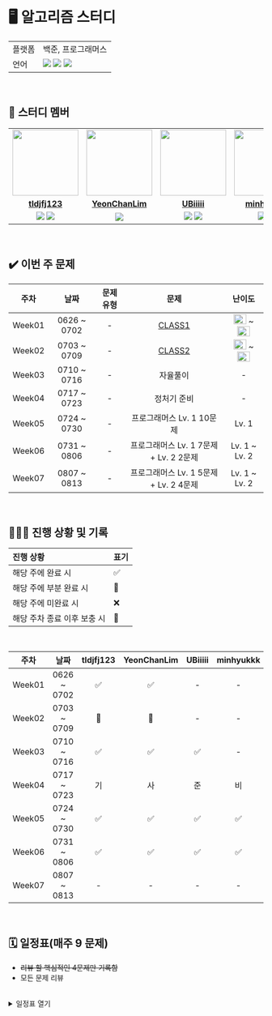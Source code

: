 # 🖥 알고리즘 스터디

<table>
    <td>플랫폼</td>
    <td>백준, 프로그래머스</td>
  </tr>
  <tr>
    <td>언어</td>
    <td><img src="https://img.shields.io/badge/java-007396?style=for-the-badge&logo=java&logoColor=white"> 
        <img src="https://img.shields.io/badge/python-3776AB?style=for-the-badge&logo=python&logoColor=white">
        <img src="https://img.shields.io/badge/javascript-F7DF1E?style=for-the-badge&logo=javascript&logoColor=black">  
    </td>
  </tr>
</table>

<br/>

## 🤖 스터디 멤버

<table>
 <tr>
    <td align="center"><a href="https://github.com/tldjfj123"><img src="https://avatars.githubusercontent.com/tldjfj123" width="130px;" alt=""></a></td>
    <td align="center"><a href="https://github.com/YeonChanLim"><img src="https://avatars.githubusercontent.com/YeonChanLim" width="130px;" alt=""></a></td>
    <td align="center"><a href="https://github.com/UBiiiii"><img src="https://avatars.githubusercontent.com/UBiiiii" width="130px;" alt=""></a></td>
    <td align="center"><a href="https://github.com/minhyukkk"><img src="https://avatars.githubusercontent.com/minhyukkk" width="130px;" alt=""></a></td>
  </tr>
  <tr>
    <td align="center"><a href="https://github.com/tldjfj123"><b>tldjfj123</b></a></td>
    <td align="center"><a href="https://github.com/YeonChanLim"><b>YeonChanLim</b></a></td>
    <td align="center"><a href="https://github.com/UBiiiii"><b>UBiiiii</b></a></td>
    <td align="center"><a href="https://github.com/minhyukkk"><b>minhyukkk</b></a></td>
  </tr>
  
  <tr> 
    <td align="center">
    <img src="https://img.shields.io/badge/Python-3776AB?style=for-the-badge&logo=python&logoColor=white">
    <img src="https://img.shields.io/badge/Java-007396?style=for-the-badge&logo=java&logoColor=white">
    </td>
    <td align="center">
    <img src="https://img.shields.io/badge/Java-007396?style=for-the-badge&logo=java&logoColor=white"></td>
    <td align="center">
    <img src="https://img.shields.io/badge/javascript-F7DF1E?style=for-the-badge&logo=javascript&logoColor=black">
    <img src="https://img.shields.io/badge/Java-007396?style=for-the-badge&logo=java&logoColor=white">
     </td>
    <td align="center">
    <img src="https://img.shields.io/badge/Python-3776AB?style=for-the-badge&logo=python&logoColor=white">
    <img src="https://img.shields.io/badge/Java-007396?style=for-the-badge&logo=java&logoColor=white">
    </td>

</table>

<br/>

## ✔️ 이번 주 문제

| 주차 | 날짜 | 문제 유형 | 문제 | 난이도 |
|:---:|:---:|:---:|:---:|:---:|
|Week01|0626 ~ 0702| - | [CLASS1](https://solved.ac/class?class=1) | <img height="20px" width="25px" src="https://static.solved.ac/tier_small/sprout.svg"/> ~ <img height="20px" width="25px" src="https://static.solved.ac/tier_small/5.svg"/> |
|Week02|0703 ~ 0709| - | [CLASS2](https://solved.ac/class?class=2) | <img height="20px" width="25px" src="https://static.solved.ac/tier_small/3.svg"/> ~ <img height="20px" width="25px" src="https://static.solved.ac/tier_small/9.svg"/> |
|Week03|0710 ~ 0716| - | 자율풀이 | -  |
|Week04|0717 ~ 0723| - | 정처기 준비 | - |
|Week05|0724 ~ 0730| - | 프로그래머스 Lv. 1 10문제 | Lv. 1 |
|Week06|0731 ~ 0806| - | 프로그래머스 Lv. 1 7문제 +  Lv. 2 2문제 | Lv. 1 ~ Lv. 2  |
|Week07|0807 ~ 0813| - | 프로그래머스 Lv. 1 5문제 +  Lv. 2 4문제 | Lv. 1 ~ Lv. 2  |


<!--
| week_ | 06-26 ~ 07-02 | Backtracking | <p align=left> 1️⃣ [N과 M (1)](https://www.acmicpc.net/problem/15649) <br> 2️⃣ [N과 M (9)](https://www.acmicpc.net/problem/15663) <br> 3️⃣ [넴모넴모 (Easy)](https://www.acmicpc.net/problem/14712) </p> | <img height="20px" width="25px" src="https://static.solved.ac/tier_small/8.svg"/> <br> <img height="20px" width="25px" src="https://static.solved.ac/tier_small/9.svg"/> <br> <img height="20px" width="25px" src="https://static.solved.ac/tier_small/11.svg"/> | <br><br> |
-->

<br/>

## 🧑🏻‍💻 진행 상황 및 기록

| 진행 상황            | 표기  |
|:-----------------|:----|
| 해당 주에 완료 시       | ✅   |
| 해당 주에 부분 완료 시    | 🔢  |
| 해당 주에 미완료 시      | ❌   |
| 해당 주차 종료 이후 보충 시 | 🔺  |

<br>

|   주차    |      날짜       | tldjfj123 | YeonChanLim | UBiiiii | minhyukkk |
|:-------:|:-------------:|:-------:|:---------:|:---------:|:---------:|
| Week01 | 0626 ~ 0702 |    ✅     |     ✅     | -  | - |
| Week02 | 0703 ~ 0709 |    🔢     |     🔢     | -  | - |
| Week03 | 0710 ~ 0716 |    ✅     |     ✅     | ✅  | - |
| Week04 | 0717 ~ 0723 |    기     |     사     | 준 | 비 |
| Week05 | 0724 ~ 0730 |    ✅     |     ✅     | ✅ | ✅ |
| Week06 | 0731 ~ 0806 |    ✅     |     ✅     | ✅ | ✅ |
| Week07 | 0807 ~ 0813 |    -      |     -      | - | - |



<br/>

## 🗓 일정표(매주 9 문제)

- ~~리뷰 할 핵심적인 4문제만 기록함~~
- 모든 문제 리뷰
<br>
<details>
  <summary>일정표 열기</summary>
 
| 주차 | 날짜 | 문제 유형 | 문제 | 난이도 |
|:---:|:---:|:---:|:---:|:---:|
| Week05 | 07-24 ~ 07-30 | - | <p align=left> 1️⃣ [달리기 경주](https://school.programmers.co.kr/learn/courses/30/lessons/178871) <br> 2️⃣ [공원 산책](https://school.programmers.co.kr/learn/courses/30/lessons/172928) <br> 3️⃣ [바탕화면 정리](https://school.programmers.co.kr/learn/courses/30/lessons/161990) <br> 4️⃣ [개인정보 수집 유효기간](https://school.programmers.co.kr/learn/courses/30/lessons/150370)  | Lv 1 | 
| Week06 | 07-31 ~ 08-06 | - | <p align=left> 1️⃣ [전화번호 목록](https://school.programmers.co.kr/learn/courses/30/lessons/42577) <br> 2️⃣ [기능 개발](https://school.programmers.co.kr/learn/courses/30/lessons/42586) <br> 3️⃣ [햄버거 만들기](https://school.programmers.co.kr/learn/courses/30/lessons/133502) <br> 4️⃣ [문자열 나누기](https://school.programmers.co.kr/learn/courses/30/lessons/140108)  | Lv 1 ~ Lv 2 |
| Week07 | 08-07 ~ 08-13 | - | <p align=left> 1️⃣ [더 맵게](https://school.programmers.co.kr/learn/courses/30/lessons/42626) <br> 2️⃣ [가장 큰  수](https://school.programmers.co.kr/learn/courses/30/lessons/42746) <br> 3️⃣ [소수 찾기](https://school.programmers.co.kr/learn/courses/30/lessons/42839)<br> 4️⃣ [조이스틱](https://school.programmers.co.kr/learn/courses/30/lessons/42860) <br> 5️⃣ [옹알이(2)](https://school.programmers.co.kr/learn/courses/30/lessons/133499) <br> 6️⃣ [콜라 문제](https://school.programmers.co.kr/learn/courses/30/lessons/132267) <br> 7️⃣ [삼총사](https://school.programmers.co.kr/learn/courses/30/lessons/131705) <br> 8️⃣ [숫자짝꿍](https://school.programmers.co.kr/learn/courses/30/lessons/131128) <br> 9️⃣  [성격유형 검사하기](https://school.programmers.co.kr/learn/courses/30/lessons/118666)     | Lv 1 ~ Lv 2 |
 

## 📌 스터디 규칙

### 운영 방식

- 온라인/오프라인 스위칭하면서 진행

### 문제

- ~~https://solved.ac/class 단계별로 해결할라했으나 구성원 다양화로 인해 협의 예정!! (23.07.10)~~
- ~~플랫폼 지정 후 매주 10문제 (정답률 하위 4문제만 리뷰)(23.08.01)~~
- ~~플랫폼 지정 후 매주 9문제 (정답률 하위 4문제만 리뷰)(23.08.08)~~
- 모든 문제 리뷰

<br/>

<br/>

## 🔍 참여 방법

1. 이 저장소를 `fork` 한다.
2. 생성된 원격 저장소에 `Github ID`로 폴더를 생성한다.
3. 알고리즘 풀이 후 원격 저장소 자신의 폴더에 풀이한 소스 코드를 `push` 한다.
4. commit할 때 commit 컨벤션을 지킨다.
5. 마감 시간 전까지 원본 저장소로 `PR`한다.
6. (option) 다른 사람들의 PR을 보고 자유롭게 코드리뷰를 한다.

<br/>

## 📁 Repository 폴더 구조

- Github ID/주차/소스코드(플랫폼, 문제 번호, 문제 이름 명시)

### 💡 예시

`tldjfj123/Week01/BOJ_1000_A+B.py`

<br/>

## ⚠️ commit 컨벤션 샤그닥~

> commit 컨벤션은 [gitmoji](https://gitmoji.dev/)
> 와 [AngularJS Git Commit Message Conventions](https://gist.github.com/stephenparish/9941e89d80e2bc58a153)을 참고했습니다.

- "태그: [플랫폼] {클래스 이름(플랫폼, 문제 번호, 문제 제목)} {커밋 메시지}" 형태로 작성
- 플랫폼에 따라 없는 내용은 생략 가능

### 💡 예시

`✨feat: BOJ_1000.A+B 문제 알고리즘 구현`

#### 이모지 및 태그

- 이모지는 선택에 따라 활용

| 이모지 | 태그       | 설명                      |
|:----|:---------|:------------------------|
| ✨   | feat     | 새로운 기능 추가               |
| 🐛  | fix      | 버그 수정                   |
| ♻️  | refactor | 코드 리팩토링                 |
| ✏️  | comment  | 주석 추가(코드 변경 X) 혹은 오타 수정 |
| 📝  | docs     | README와 같은 문서 수정        |
| 🔀  | merge    | merge                   |
| 🚚  | rename   | 파일, 폴더명 수정 혹은 이동        |

#### 플랫폼

| 플랫폼    | 태그  |
|:-------|:----|
| 백준     | BOJ |
| 프로그래머스 | PGS |
| 리트코드   | LTC |

<br/>

## ⚠️ PR 규칙

- [주차] {플랫폼} {알고리즘 종류} 알고리즘 - {기타 내용}" 형태로 작성
- (option) comment는 자유지만, 겪었던 어려움이나 참고했던 자료들 공유해주시면 스터디 모임 때 얘기하면서 같이 성장할 수 있을 것 같습니다. 🙂

### 💡 예시

`[week 01] 3문제 제출합니다.`

---

해당 README는 다음 레포지토리를 참고해서 제작하였습니다.

- [알고리즘 및 코딩 테스트 문제 풀이 챌린지 100](https://github.com/ellynhan/challenge100-codingtest-study)
- [알고리즘 및 코딩 테스트 문제 풀이](https://github.com/Seongho0503/Algo_Study)
- [코딩테스트 기출 문제 풀이 및 업로드 Repository](https://github.com/CodeTest-StudyGroup/Code-Test-Study)
- [Algorithm Study](https://github.com/b1urrrr/Algorithm-Study)
